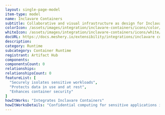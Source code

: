 ```yaml
---
layout: single-page-model
item-type: model
name: Inclavare Containers
subtitle: Collaborative and visual infrastructure as design for Inclavare Containers
colorIcon: /assets/images/integration/inclavare-containers/icons/color/inclavare-containers-color.svg
whiteIcon: /assets/images/integration/inclavare-containers/icons/white/inclavare-containers-white.svg
docURL: https://docs.meshery.io/extensibility/integrations/inclavare containers
description: 
category: Runtime
subcategory: Container Runtime
registrant: Artifact Hub
components: 
componentsCount: 0
relationships: 
relationshipsCount: 0
featureList: [
  "Securely isolates sensitive workloads",
  "Protects data in use and at rest",
  "Enhances container security"
]
howItWorks: "Integrates Inclavare Containers"
howItWorksDetails: "Confidential computing for sensitive applications in Kubernetes"
---
```

